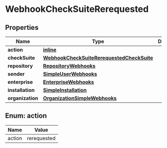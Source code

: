 
# WebhookCheckSuiteRerequested

## Properties
Name | Type | Description | Notes
------------ | ------------- | ------------- | -------------
**action** | [**inline**](#Action) |  | 
**checkSuite** | [**WebhookCheckSuiteRerequestedCheckSuite**](WebhookCheckSuiteRerequestedCheckSuite.md) |  | 
**repository** | [**RepositoryWebhooks**](RepositoryWebhooks.md) |  | 
**sender** | [**SimpleUserWebhooks**](SimpleUserWebhooks.md) |  | 
**enterprise** | [**EnterpriseWebhooks**](EnterpriseWebhooks.md) |  |  [optional]
**installation** | [**SimpleInstallation**](SimpleInstallation.md) |  |  [optional]
**organization** | [**OrganizationSimpleWebhooks**](OrganizationSimpleWebhooks.md) |  |  [optional]


<a id="Action"></a>
## Enum: action
Name | Value
---- | -----
action | rerequested



